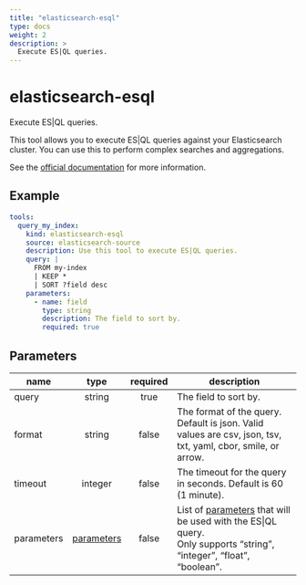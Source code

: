 ```yaml
---
title: "elasticsearch-esql"
type: docs
weight: 2
description: >
  Execute ES|QL queries.
---
```


# elasticsearch-esql

Execute ES|QL queries.

This tool allows you to execute ES|QL queries against your Elasticsearch
cluster. You can use this to perform complex searches and aggregations.

See the [official documentation](https://www.elastic.co/guide/en/elasticsearch/reference/current/esql-query-api.html) for more information.

## Example

```yaml
tools:
  query_my_index:
    kind: elasticsearch-esql
    source: elasticsearch-source
    description: Use this tool to execute ES|QL queries.
    query: |
      FROM my-index
      | KEEP *
      | SORT ?field desc
    parameters:
      - name: field
        type: string
        description: The field to sort by.
        required: true
```

## Parameters

| **name**   | **type** | **required** | **description**                                                                                                                                     |
|------------|:--------:|:------------:|-----------------------------------------------------------------------------------------------------------------------------------------------------|
| query      |  string  |     true     | The field to sort by.                                                                                                                               |
| format | string | false | The format of the query. Default is json. Valid values are csv, json, tsv, txt, yaml, cbor, smile, or arrow.                                        |
| timeout | integer |    false     | The timeout for the query in seconds. Default is 60 (1 minute).                                                                                     |
| parameters | [parameters](../#specifying-parameters) |    false     | List of [parameters](../#specifying-parameters) that will be used with the ES\|QL query.<br/>Only supports “string”, “integer”, “float”, “boolean”. |

